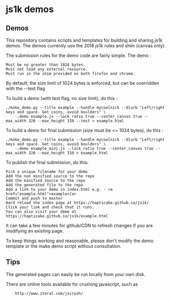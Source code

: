 # js1k demos

## Demos

This repository contains scripts and templates for building and sharing js1k demos.
The demos currently use the 2018 js1k rules and shim (canvas only).

The submission rules for the demo code are fairly simple. The demo :

    Must be no greater than 1024 bytes.
    Must not load any external resource.
    Must run in the shim provided on both firefox and chrome.

By default, the size limit of 1024 bytes is enforced, but can be overridden with the --test flag.

To build a demo (with test flag, no size limit), do this :

    ./make_demo.py --title example --handle mycoolnick --blurb "Left/right keys and space. Get coins, avoid boulders" \
        --demo example.js --lock_ratio true --center_canvas true --max_width 320 --max_height 320 --test > example.html

To build a demo for final submission (size must be <= 1024 bytes), do this :

    ./make_demo.py --title example --handle mycoolnick --blurb "Left/right keys and space. Get coins, avoid boulders" \
        --demo example_mini.js --lock_ratio true --center_canvas true --max_width 320 --max_height 320 > example.html

To publish the final submission, do this:

    Pick a unique filename for your demo
    Add the non minified source to the repo
    Add the minified source to the repo
    Add the generated file to the repo
    Add a link to your demo in index.html e.g. - <a href="example.html">example</a>
    Commit and push to master
    Hard reload the index page at https://hapticake.github.io/js1k/
    Click your link and check that it runs.
    You can also visit your demo at https://hapticake.github.io/js1k/example.html

It can take a few minutes for github/CDN to refresh changes if you are modifying an existing page.

To keep things working and reasonable, please don't modify the demo template or
the make demo script without consultation.

## Tips

The generated pages can easily be run locally from your own disk.

There are online tools available for crushing javascript, such as

        http://www.iteral.com/jscrush/


